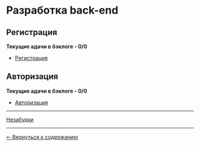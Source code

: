 # Разработка back-end
## Регистрация
**Текущие адачи в бэклоге - 0/0**
* [Регистрация](https://github.com/KirGenHeart/documentation/blob/main/back-end/pages-main-login-register/1.rerister.md)
  
## Авторизация
**Текущие адачи в бэклоге - 0/0**
* [Авторизация](https://github.com/KirGenHeart/documentation/blob/main/back-end/pages-main-login-register/2.login.md)

***
[Незабудки](https://github.com/KirGenHeart/documentation/blob/main/back-end/do-not-forget.md)
***
[🠔 Вернуться к содержанию](https://github.com/KirGenHeart/documentation/blob/main/readme.md)